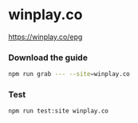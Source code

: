 # winplay.co

https://winplay.co/epg

### Download the guide

```sh
npm run grab --- --site=winplay.co
```

### Test

```sh
npm run test:site winplay.co
```
